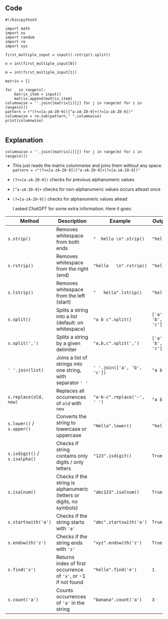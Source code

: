## Code
```
#!/bin/python3

import math
import os
import random
import re
import sys

first_multiple_input = input().rstrip().split()

n = int(first_multiple_input[0])

m = int(first_multiple_input[1])

matrix = []

for _ in range(n):
    matrix_item = input()
    matrix.append(matrix_item)
columnwise = ''.join([matrix[i][j] for j in range(m) for i in range(n)])
pattern = r"(?<=[a-zA-Z0-9])[^a-zA-Z0-9]+(?=[a-zA-Z0-9])"
columnwise = re.sub(pattern," ",columnwise)
print(columnwise)


```
## Explanation
`columnwise = ''.join([matrix[i][j] for j in range(m) for i in range(n)])`
- This just reads the matrix columnwise and joins them without any space.
  `pattern = r"(?<=[a-zA-Z0-9])[^a-zA-Z0-9]+(?=[a-zA-Z0-9])"`
- `(?<=[a-zA-Z0-9])` checks for previous alphanumeric values
- `[^a-zA-Z0-9]+` checks for non-alphanumeric values occurs atleast once
- `(?=[a-zA-Z0-9])` checks for alphanumeric values ahead

  I asked ChatGPT for some extra information. Here it goes:



| Method                        | Description                                                          | Example                     | Output            |
| ----------------------------- | -------------------------------------------------------------------- | --------------------------- | ----------------- |
| `s.strip()`                   | Removes whitespace from both ends                                    | `"  hello \n".strip()`      | `"hello"`         |
| `s.rstrip()`                  | Removes whitespace from the right (end)                              | `"hello   \n".rstrip()`     | `"hello"`         |
| `s.lstrip()`                  | Removes whitespace from the left (start)                             | `"   hello".lstrip()`       | `"hello"`         |
| `s.split()`                   | Splits a string into a list (default: on whitespace)                 | `"a b c".split()`           | `['a', 'b', 'c']` |
| `s.split(',')`                | Splits a string by a given delimiter                                 | `"a,b,c".split(',')`        | `['a', 'b', 'c']` |
| `' '.join(list)`              | Joins a list of strings into one string, with separator `' '`        | `' '.join(['a', 'b', 'c'])` | `"a b c"`         |
| `s.replace(old, new)`         | Replaces all occurrences of `old` with `new`                         | `"a-b-c".replace('-', ' ')` | `"a b c"`         |
| `s.lower()` / `s.upper()`     | Converts the string to lowercase or uppercase                        | `"Hello".lower()`           | `"hello"`         |
| `s.isdigit()` / `s.isalpha()` | Checks if string contains only digits / only letters                 | `"123".isdigit()`           | `True`            |
| `s.isalnum()`                 | Checks if the string is alphanumeric (letters or digits, no symbols) | `"abc123".isalnum()`        | `True`            |
| `s.startswith('a')`           | Checks if the string starts with `'a'`                               | `"abc".startswith('a')`     | `True`            |
| `s.endswith('z')`             | Checks if the string ends with `'z'`                                 | `"xyz".endswith('z')`       | `True`            |
| `s.find('x')`                 | Returns index of first occurrence of `'x'`, or -1 if not found       | `"hello".find('e')`         | `1`               |
| `s.count('a')`                | Counts occurrences of `'a'` in the string                            | `"banana".count('a')`       | `3`               |


